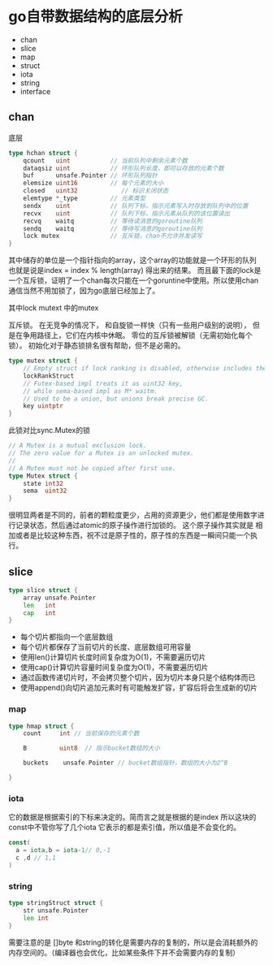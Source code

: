 # go自带数据结构的底层分析
- chan
- slice
- map
- struct
- iota
- string
- interface

## chan

底层
```go
type hchan struct {
    qcount   uint           // 当前队列中剩余元素个数
    dataqsiz uint           // 环形队列长度，即可以存放的元素个数
    buf      unsafe.Pointer // 环形队列指针
    elemsize uint16         // 每个元素的大小
    closed   uint32            // 标识关闭状态
    elemtype *_type         // 元素类型
    sendx    uint           // 队列下标，指示元素写入时存放到队列中的位置
    recvx    uint           // 队列下标，指示元素从队列的该位置读出
    recvq    waitq          // 等待读消息的goroutine队列
    sendq    waitq          // 等待写消息的goroutine队列
    lock mutex              // 互斥锁，chan不允许并发读写
}
```
其中储存的单位是一个指针指向的array，这个array的功能就是一个环形的队列 也就是说是index =  index % length(array) 得出来的结果。
而且最下面的lock是一个互斥锁，证明了一个chan每次只能在一个goruntine中使用。所以使用chan通信当然不用加锁了，因为go底层已经加上了。

其中lock mutext 中的mutex

互斥锁。 在无竞争的情况下，
和自旋锁一样快（只有一些用户级别的说明），
但是在争用路径上，它们在内核中休眠。
零位的互斥锁被解锁（无需初始化每个锁）。
初始化对于静态锁排名很有帮助，但不是必需的。
```go
type mutex struct {
	// Empty struct if lock ranking is disabled, otherwise includes the lock rank
	lockRankStruct
	// Futex-based impl treats it as uint32 key,
	// while sema-based impl as M* waitm.
	// Used to be a union, but unions break precise GC.
	key uintptr
}
```

此锁对比sync.Mutex的锁

```go
// A Mutex is a mutual exclusion lock.
// The zero value for a Mutex is an unlocked mutex.
//
// A Mutex must not be copied after first use.
type Mutex struct {
	state int32
	sema  uint32
}
```
很明显两者是不同的，前者的颗粒度更少，占用的资源更少，他们都是使用数字进行记录状态，然后通过atomic的原子操作进行加锁的。
这个原子操作其实就是 相加或者是比较这种东西，祝不过是原子性的，原子性的东西是一瞬间只能一个执行。

## slice
```go
type slice struct {
    array unsafe.Pointer
    len   int
    cap   int
}
```
- 每个切片都指向一个底层数组
- 每个切片都保存了当前切片的长度、底层数组可用容量
- 使用len()计算切片长度时间复杂度为O(1)，不需要遍历切片
- 使用cap()计算切片容量时间复杂度为O(1)，不需要遍历切片
- 通过函数传递切片时，不会拷贝整个切片，因为切片本身只是个结构体而已
- 使用append()向切片追加元素时有可能触发扩容，扩容后将会生成新的切片

### map
```go
type hmap struct {
    count     int // 当前保存的元素个数

    B         uint8  // 指示bucket数组的大小

    buckets    unsafe.Pointer // bucket数组指针，数组的大小为2^B

}

```
### iota

它的数据是根据索引的下标来决定的。简而言之就是根据的是index
所以这块的const中不管你写了几个iota 它表示的都是索引值，所以值是不会变化的。

```go
const(
  a = iota,b = iota-1// 0,-1
  c ,d // 1,1
)
```

### string
```go
type stringStruct struct {
    str unsafe.Pointer
    len int
}
```
需要注意的是 []byte 和string的转化是需要内存的复制的，所以是会消耗额外的内存空间的。（编译器也会优化，比如某些条件下并不会需要内存的复制）
